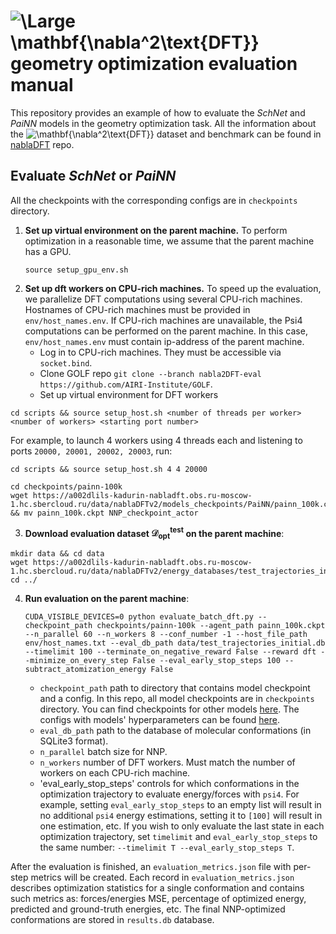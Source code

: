 # <img src="https://latex.codecogs.com/svg.image?\huge\mathbf{\nabla^2}\textbf{DFT}" title="\Large \mathbf{\nabla^2\text{DFT}}" /> geometry optimization evaluation manual

This repository provides an example of how to evaluate the _SchNet_ and _PaiNN_ models in the geometry optimization task. All the information about the <img src="https://latex.codecogs.com/svg.image?\mathbf{\nabla^2}\textbf{DFT}" title="\mathbf{\nabla^2\text{DFT}}" /> dataset and benchmark can be found in [nablaDFT](https://github.com/AIRI-Institute/nablaDFT) repo.


## Evaluate _SchNet_ or _PaiNN_
All the checkpoints with the corresponding configs are in `checkpoints` directory.
1. **Set up virtual environment on the parent machine.** To perform optimization in a reasonable time, we assume that the parent machine has a GPU.
   ```
   source setup_gpu_env.sh
   ```
2. **Set up dft workers on CPU-rich machines.** To speed up the evaluation, we parallelize DFT computations using several CPU-rich machines. Hostnames of CPU-rich machines must be provided in `env/host_names.env`. If CPU-rich machines are unavailable, the Psi4 computations can be performed on the parent machine. In this case, `env/host_names.env` must contain ip-address of the parent machine.
   - Log in to CPU-rich machines. They must be accessible via `socket.bind`.
   - Clone GOLF repo `git clone --branch nabla2DFT-eval https://github.com/AIRI-Institute/GOLF`.
   - Set up virtual environment for DFT workers
  ```
  cd scripts && source setup_host.sh <number of threads per worker> <number of workers> <starting port number>
  ```
  For example, to launch 4 workers using 4 threads each and listening to ports `20000, 20001, 20002, 20003`, run:
  ```
  cd scripts && source setup_host.sh 4 4 20000
  ```
  ```
  cd checkpoints/painn-100k
  wget https://a002dlils-kadurin-nabladft.obs.ru-moscow-1.hc.sbercloud.ru/data/nablaDFTv2/models_checkpoints/PaiNN/painn_100k.ckpt && mv painn_100k.ckpt NNP_checkpoint_actor
  ```
3. **Download evaluation dataset $\mathcal{D}_{\text{opt}}^{\text{test}}$ on the parent machine**:
  ```
  mkdir data && cd data
  wget https://a002dlils-kadurin-nabladft.obs.ru-moscow-1.hc.sbercloud.ru/data/nablaDFTv2/energy_databases/test_trajectories_initial.db
  cd ../
  ```
4. **Run evaluation on the parent machine**:
   ```
   CUDA_VISIBLE_DEVICES=0 python evaluate_batch_dft.py --checkpoint_path checkpoints/painn-100k --agent_path painn_100k.ckpt --n_parallel 60 --n_workers 8 --conf_number -1 --host_file_path env/host_names.txt --eval_db_path data/test_trajectories_initial.db --timelimit 100 --terminate_on_negative_reward False --reward dft --minimize_on_every_step False --eval_early_stop_steps 100 --subtract_atomization_energy False
   ```
   - `checkpoint_path` path to directory that contains model checkpoint and a config. In this repo, all model checkpoints are in `checkpoints` directory. You can find checkpoints for other models [here](https://github.com/AIRI-Institute/nablaDFT/blob/main/nablaDFT/links/models_checkpoints.json). The configs with models' hyperparameters can be found [here](https://github.com/AIRI-Institute/nablaDFT/tree/main/config/model).
   - `eval_db_path` path to the database of molecular conformations (in SQLite3 format). 
   - `n_parallel` batch size for NNP.
   - `n_workers` number of DFT workers. Must match the number of workers on each CPU-rich machine.
   - 'eval_early_stop_steps' controls for which conformations in the optimization trajectory to evaluate energy/forces with `psi4`. For example, setting `eval_early_stop_steps` to an empty list will result in no additional `psi4` energy estimations, setting it  to `[100]` will result in one estimation, etc. If you wish to only evaluate the last state in each optimization trajectory, set `timelimit` and `eval_early_stop_steps` to the same number: `--timelimit T --eval_early_stop_steps T`.
  
After the evaluation is finished, an `evaluation_metrics.json` file with per-step metrics will be created. Each record in `evaluation_metrics.json` describes optimization statistics for a single conformation and contains such metrics as: forces/energies MSE, percentage of optimized energy, predicted and ground-truth energies, etc. The final NNP-optimized conformations are stored in `results.db` database.
